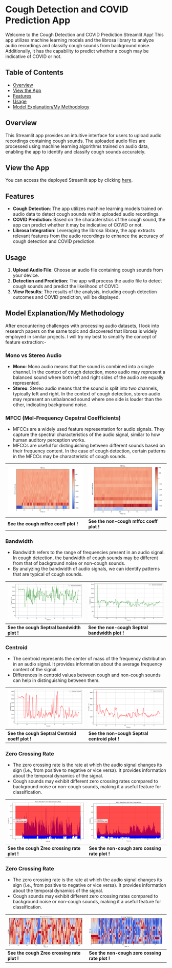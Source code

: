 # Cough Detection and COVID Prediction App

Welcome to the Cough Detection and COVID Prediction Streamlit App! This app utilizes machine learning models and the librosa library to analyze audio recordings and classify cough sounds from background noise. Additionally, it has the capability to predict whether a cough may be indicative of COVID or not.

## Table of Contents

- [Overview](#overview)
- [View the App](#viewapp)
- [Features](#features)
- [Usage](#usage)
- [Model Explanation/My Methodology](#model-explanation)

## Overview

This Streamlit app provides an intuitive interface for users to upload audio recordings containing cough sounds. The uploaded audio files are processed using machine learning algorithms trained on audio data, enabling the app to identify and classify cough sounds accurately.

## View the App

You can access the deployed Streamlit app by clicking [here](https://cough-covid-detection-5kkk4sneha22t.streamlit.app).


## Features

- **Cough Detection**: The app utilizes machine learning models trained on audio data to detect cough sounds within uploaded audio recordings.
- **COVID Prediction**: Based on the characteristics of the cough sound, the app can predict whether it may be indicative of COVID or not.
- **Librosa Integration**: Leveraging the librosa library, the app extracts relevant features from the audio recordings to enhance the accuracy of cough detection and COVID prediction.

## Usage

1. **Upload Audio File**: Choose an audio file containing cough sounds from your device.
2. **Detection and Prediction**: The app will process the audio file to detect cough sounds and predict the likelihood of COVID.
3. **View Results**: The results of the analysis, including cough detection outcomes and COVID prediction, will be displayed.

## Model Explanation/My Methodology
After encountering challenges with processing audio datasets, I look into research papers on the same topic and discovered that librosa is widely employed in similar projects. I will try my best to simplify the concept of feature extraction:-

### Mono vs Stereo Audio

- **Mono**: Mono audio means that the sound is combined into a single channel. In the context of cough detection, mono audio may represent a balanced sound where both left and right sides of the audio are equally represented.
- **Stereo**: Stereo audio means that the sound is split into two channels, typically left and right. In the context of cough detection, stereo audio may represent an unbalanced sound where one side is louder than the other, indicating background noise.

### MFCC (Mel-Frequency Cepstral Coefficients)

- MFCCs are a widely used feature representation for audio signals. They capture the spectral characteristics of the audio signal, similar to how human auditory perception works.
- MFCCs are useful for distinguishing between different sounds based on their frequency content. In the case of cough detection, certain patterns in the MFCCs may be characteristic of cough sounds.

| ![coughmfcc](ss/cmffcc.png)                   | ![noncoughmfcc](ss/nmfcc.png)            |
| ---------------------------------------       | ----------------------------------       | 
| **See the cough mffcc coeff plot !**          | **See the non-cough mffcc coeff plot !** | 
### Bandwidth

- Bandwidth refers to the range of frequencies present in an audio signal. In cough detection, the bandwidth of cough sounds may be different from that of background noise or non-cough sounds.
- By analyzing the bandwidth of audio signals, we can identify patterns that are typical of cough sounds.

| ![coughband](ss/cbandwidth.png)            | ![noncoughband](ss/nbandwidth.png)            |
| ---------------------------------------    | ----------------------------------            | 
| **See the cough Septral bandwidth plot !** | **See the non-cough Septral bandwidth plot !**| 
### Centroid

- The centroid represents the center of mass of the frequency distribution in an audio signal. It provides information about the average frequency content of the signal.
- Differences in centroid values between cough and non-cough sounds can help in distinguishing between them.

| ![coughcent](ss/ccentroid.png)                 | ![noncoughcent](ss/ncentroid.png)             |
| ---------------------------------------        | ----------------------------------            | 
| **See the cough Septral Centroid coeff plot !**| **See the non-cough Septral centroid plot !** | 
### Zero Crossing Rate

- The zero crossing rate is the rate at which the audio signal changes its sign (i.e., from positive to negative or vice versa). It provides information about the temporal dynamics of the signal.
- Cough sounds may exhibit different zero crossing rates compared to background noise or non-cough sounds, making it a useful feature for classification.

| ![coughzcra](ss/czcra.png)                    | ![noncoughzcra](ss/nzcra.png)                  |
| ---------------------------------------       | ----------------------------------             | 
| **See the cough Zreo crossing rate plot !**   | **See the non-cough zero cossing rate plot !** | 

### Zero Crossing Rate

- The zero crossing rate is the rate at which the audio signal changes its sign (i.e., from positive to negative or vice versa). It provides information about the temporal dynamics of the signal.
- Cough sounds may exhibit different zero crossing rates compared to background noise or non-cough sounds, making it a useful feature for classification.

| ![coughzcra](ss/cc.png)                       | ![noncoughzcra](ss/nc.png)                     |
| ---------------------------------------       | ----------------------------------             | 
| **See the cough Zreo crossing rate plot !**   | **See the non-cough zero cossing rate plot !** | 



